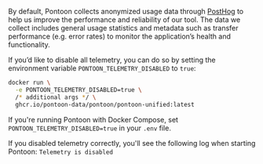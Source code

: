 By default, Pontoon collects anonymized usage data through [PostHog](https://posthog.com/) to help us improve the performance and reliability of our tool. The data we collect includes general usage statistics and metadata such as transfer performance (e.g. error rates) to monitor the application’s health and functionality.

If you’d like to disable all telemetry, you can do so by setting the environment variable `PONTOON_TELEMETRY_DISABLED` to `true`:

```bash
docker run \
  -e PONTOON_TELEMETRY_DISABLED=true \
  /* additional args */ \
  ghcr.io/pontoon-data/pontoon/pontoon-unified:latest
```

If you're running Pontoon with Docker Compose, set `PONTOON_TELEMETRY_DISABLED=true` in your `.env` file.

If you disabled telemetry correctly, you'll see the following log when starting Pontoon: `Telemetry is disabled`
